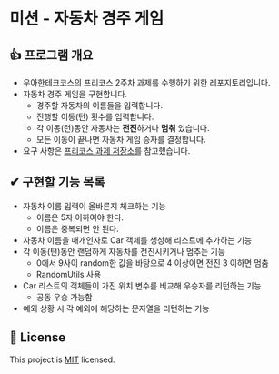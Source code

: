 # 미션 - 자동차 경주 게임

## 👍 프로그램 개요
- 우아한테크코스의 프리코스 2주차 과제를 수행하기 위한 레포지토리입니다.
- 자동차 경주 게임을 구현합니다.
  - 경주할 자동차의 이름들을 입력합니다.
  - 진행할 이동(턴) 횟수를 입력합니다.
  - 각 이동(턴)동안 자동차는 **전진**하거나 **멈춰** 있습니다.
  - 모든 이동이 끝나면 자동차 게임 승자를 결정합니다.
- 요구 사항은 [프리코스 과제 저장소](https://github.com/woowacourse/java-racingcar-precourse)를 참고했습니다.

## ✔ 구현할 기능 목록
- 자동차 이름 입력이 올바른지 체크하는 기능
  - 이름은 5자 이하여야 한다.
  - 이름은 중복되면 안 된다.
- 자동차 이름을 매개인자로 Car 객체를 생성해 리스트에 추가하는 기능
- 각 이동(턴)동안 랜덤하게 자동차를 전진시키거나 멈추는 기능
  - 0에서 9사이 random한 값을 바탕으로 4 이상이면 전진 3 이하면 멈춤
  - RandomUtils 사용
- Car 리스트의 객체들이 가진 위치 변수를 비교해 우승자를 리턴하는 기능
  - 공동 우승 가능함
- 예외 상황 시 각 예외에 해당하는 문자열을 리턴하는 기능

## 📝 License

This project is [MIT](https://github.com/woowacourse/java-racingcar-precourse/blob/master/LICENSE) licensed.
